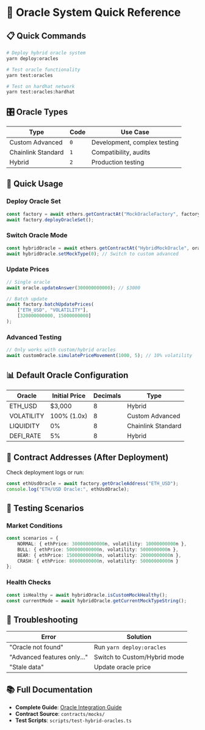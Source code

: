 # 🔮 Oracle System Quick Reference

## 📋 Quick Commands

```bash
# Deploy hybrid oracle system
yarn deploy:oracles

# Test oracle functionality
yarn test:oracles

# Test on hardhat network
yarn test:oracles:hardhat
```

## 🎛️ Oracle Types

| Type | Code | Use Case |
|------|------|----------|
| Custom Advanced | `0` | Development, complex testing |
| Chainlink Standard | `1` | Compatibility, audits |
| Hybrid | `2` | Production testing |

## 🚀 Quick Usage

### Deploy Oracle Set
```typescript
const factory = await ethers.getContractAt("MockOracleFactory", factoryAddress);
await factory.deployOracleSet();
```

### Switch Oracle Mode
```typescript
const hybridOracle = await ethers.getContractAt("HybridMockOracle", oracleAddress);
await hybridOracle.setMockType(0); // Switch to custom advanced
```

### Update Prices
```typescript
// Single oracle
await oracle.updateAnswer(300000000000); // $3000

// Batch update
await factory.batchUpdatePrices(
    ["ETH_USD", "VOLATILITY"],
    [320000000000, 15000000000]
);
```

### Advanced Testing
```typescript
// Only works with custom/hybrid oracles
await customOracle.simulatePriceMovement(1000, 5); // 10% volatility
```

## 📊 Default Oracle Configuration

| Oracle | Initial Price | Decimals | Type |
|--------|---------------|----------|------|
| ETH_USD | $3,000 | 8 | Hybrid |
| VOLATILITY | 100% (1.0x) | 8 | Custom Advanced |
| LIQUIDITY | 0% | 8 | Chainlink Standard |
| DEFI_RATE | 5% | 8 | Hybrid |

## 🔧 Contract Addresses (After Deployment)

Check deployment logs or run:
```typescript
const ethUsdOracle = await factory.getOracleAddress("ETH_USD");
console.log("ETH/USD Oracle:", ethUsdOracle);
```

## 🧪 Testing Scenarios

### Market Conditions
```typescript
const scenarios = {
    NORMAL: { ethPrice: 300000000000n, volatility: 10000000000n },
    BULL: { ethPrice: 500000000000n, volatility: 5000000000n },
    BEAR: { ethPrice: 150000000000n, volatility: 20000000000n },
    CRASH: { ethPrice: 80000000000n, volatility: 50000000000n }
};
```

### Health Checks
```typescript
const isHealthy = await hybridOracle.isCustomMockHealthy();
const currentMode = await hybridOracle.getCurrentMockTypeString();
```

## 🚨 Troubleshooting

| Error | Solution |
|-------|----------|
| "Oracle not found" | Run `yarn deploy:oracles` |
| "Advanced features only..." | Switch to Custom/Hybrid mode |
| "Stale data" | Update oracle price |

## 📚 Full Documentation

- **Complete Guide**: [Oracle Integration Guide](./ORACLE_INTEGRATION_GUIDE.md)
- **Contract Source**: `contracts/mocks/`
- **Test Scripts**: `scripts/test-hybrid-oracles.ts`